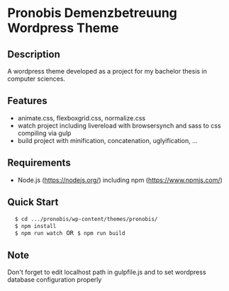 # Pronobis Demenzbetreuung Wordpress Theme

## Description
A wordpress theme developed as a project for my bachelor thesis in computer sciences.

## Features
- animate.css, flexboxgrid.css, normalize.css
- watch project including livereload with browsersynch and sass to css compiling via gulp
- build project with minification, concatenation, uglyification, ...

## Requirements
- Node.js (https://nodejs.org/) including npm (https://www.npmjs.com/)

## Quick Start
<pre>
  <code>$ cd .../pronobis/wp-content/themes/pronobis/</code>
  <code>$ npm install</code>
  <code>$ npm run watch</code> OR <code>$ npm run build</code>
</pre>

## Note
Don't forget to edit localhost path in gulpfile.js and to set wordpress database configuration properly
